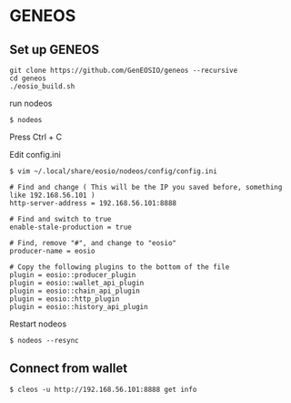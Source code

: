 # GENEOS

## Set up GENEOS

```
git clone https://github.com/GenEOSIO/geneos --recursive
cd geneos
./eosio_build.sh
```

run nodeos
```
$ nodeos
```
Press Ctrl + C

Edit config.ini

```
$ vim ~/.local/share/eosio/nodeos/config/config.ini

# Find and change ( This will be the IP you saved before, something like 192.168.56.101 )
http-server-address = 192.168.56.101:8888

# Find and switch to true
enable-stale-production = true

# Find, remove "#", and change to "eosio"
producer-name = eosio

# Copy the following plugins to the bottom of the file
plugin = eosio::producer_plugin
plugin = eosio::wallet_api_plugin
plugin = eosio::chain_api_plugin
plugin = eosio::http_plugin
plugin = eosio::history_api_plugin
```
Restart nodeos

```
$ nodeos --resync
```

## Connect from wallet 

```
$ cleos -u http://192.168.56.101:8888 get info
```
